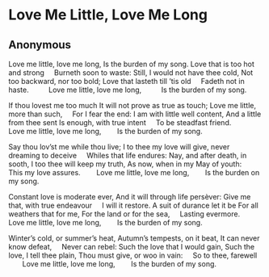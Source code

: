# Love Me Little, Love Me Long
## Anonymous
Love me little, love me long,
Is the burden of my song.
Love that is too hot and strong
    Burneth soon to waste:
Still, I would not have thee cold,
Not too backward, nor too bold;
Love that lasteth till ’tis old
    Fadeth not in haste.
         Love me little, love me long,
         Is the burden of my song.

If thou lovest me too much
It will not prove as true as touch;
Love me little, more than such,
    For I fear the end:
I am with little well content,
And a little from thee sent
Is enough, with true intent
    To be steadfast friend.
       Love me little, love me long,
       Is the burden of my song.

Say thou lov’st me while thou live;
I to thee my love will give,
never dreaming to deceive
    Whiles that life endures:
Nay, and after death, in sooth,
I too thee will keep my truth,
As now, when in my May of youth:
    This my love assures.
       Love me little, love me long,
       Is the burden on my song.

Constant love is moderate ever,
And it will through life persèver:
Give me that, with true endeavour
    I will it restore.
A suit of durance let it be
For all weathers that for me,
For the land or for the sea,
    Lasting evermore.
       Love me little, love me long,
       Is the burden of my song.

Winter’s cold, or summer’s heat,
Autumn’s tempests, on it beat,
It can never know defeat,
    Never can rebel:
Such the love that I would gain,
Such the love, I tell thee plain,
Thou must give, or woo in vain:
    So to thee, farewell
       Love me little, love me long,
       Is the burden of my song.